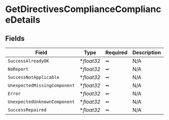 # GetDirectivesComplianceComplianceDetails


## Fields

| Field                        | Type                         | Required                     | Description                  | Example                      |
| ---------------------------- | ---------------------------- | ---------------------------- | ---------------------------- | ---------------------------- |
| `SuccessAlreadyOK`           | **float32*                   | :heavy_minus_sign:           | N/A                          | 66.68                        |
| `NoReport`                   | **float32*                   | :heavy_minus_sign:           | N/A                          | 7.45                         |
| `SuccessNotApplicable`       | **float32*                   | :heavy_minus_sign:           | N/A                          | 16.66                        |
| `UnexpectedMissingComponent` | **float32*                   | :heavy_minus_sign:           | N/A                          | 2.63                         |
| `Error`                      | **float32*                   | :heavy_minus_sign:           | N/A                          | 1.32                         |
| `UnexpectedUnknownComponent` | **float32*                   | :heavy_minus_sign:           | N/A                          | 2.63                         |
| `SuccessRepaired`            | **float32*                   | :heavy_minus_sign:           | N/A                          | 2.63                         |